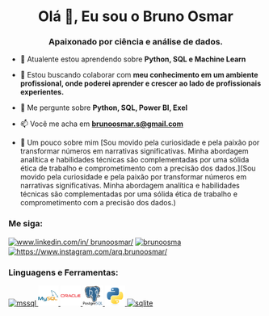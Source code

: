 <h1 align="center">Olá 👋, Eu sou o Bruno Osmar</h1>
<h3 align="center">Apaixonado por ciência e análise de dados.</h3>

- 🌱 Atualente estou aprendendo sobre **Python, SQL e Machine Learn**

- 🤝 Estou buscando colaborar com **meu conhecimento em um ambiente profissional, onde poderei aprender e crescer ao lado de profissionais experientes.**

- 💬 Me pergunte sobre **Python, SQL, Power BI, Exel**

- 📫 Você me acha em **brunoosmar.s@gmail.com**

- 📄 Um pouco sobre mim [Sou movido pela curiosidade e pela paixão por transformar números em narrativas significativas. Minha abordagem analítica e habilidades técnicas são complementadas por uma sólida ética de trabalho e comprometimento com a precisão dos dados.](Sou movido pela curiosidade e pela paixão por transformar números em narrativas significativas. Minha abordagem analítica e habilidades técnicas são complementadas por uma sólida ética de trabalho e comprometimento com a precisão dos dados.)

<h3 align="left">Me siga:</h3>
<p align="left">
<a href="https://linkedin.com/in/www.linkedin.com/in/ brunoosmar/" target="blank"><img align="center" src="https://raw.githubusercontent.com/rahuldkjain/github-profile-readme-generator/master/src/images/icons/Social/linked-in-alt.svg" alt="www.linkedin.com/in/ brunoosmar/" height="30" width="40" /></a>
<a href="https://kaggle.com/brunoosma" target="blank"><img align="center" src="https://raw.githubusercontent.com/rahuldkjain/github-profile-readme-generator/master/src/images/icons/Social/kaggle.svg" alt="brunoosma" height="30" width="40" /></a>
<a href="https://instagram.com/https://www.instagram.com/arq.brunoosmar/" target="blank"><img align="center" src="https://raw.githubusercontent.com/rahuldkjain/github-profile-readme-generator/master/src/images/icons/Social/instagram.svg" alt="https://www.instagram.com/arq.brunoosmar/" height="30" width="40" /></a>
</p>

<h3 align="left">Linguagens e Ferramentas:</h3>
<p align="left"> <a href="https://www.microsoft.com/en-us/sql-server" target="_blank" rel="noreferrer"> <img src="https://www.svgrepo.com/show/303229/microsoft-sql-server-logo.svg" alt="mssql" width="40" height="40"/> </a> <a href="https://www.mysql.com/" target="_blank" rel="noreferrer"> <img src="https://raw.githubusercontent.com/devicons/devicon/master/icons/mysql/mysql-original-wordmark.svg" alt="mysql" width="40" height="40"/> </a> <a href="https://www.oracle.com/" target="_blank" rel="noreferrer"> <img src="https://raw.githubusercontent.com/devicons/devicon/master/icons/oracle/oracle-original.svg" alt="oracle" width="40" height="40"/> </a> <a href="https://www.postgresql.org" target="_blank" rel="noreferrer"> <img src="https://raw.githubusercontent.com/devicons/devicon/master/icons/postgresql/postgresql-original-wordmark.svg" alt="postgresql" width="40" height="40"/> </a> <a href="https://www.python.org" target="_blank" rel="noreferrer"> <img src="https://raw.githubusercontent.com/devicons/devicon/master/icons/python/python-original.svg" alt="python" width="40" height="40"/> </a> <a href="https://www.sqlite.org/" target="_blank" rel="noreferrer"> <img src="https://www.vectorlogo.zone/logos/sqlite/sqlite-icon.svg" alt="sqlite" width="40" height="40"/> </a> </p>


